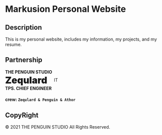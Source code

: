 # Markusion Personal Website
## Description
This is my personal website, includes my information, my projects, and my resume.
## Partnership
<h4 style='margin: 0px; font-weight: 700;'>THE PENGUIN STUDIO</h4>
<div style='display:flex;align-items: center;'>
  <h3 style='margin: 0 22px 0 0; font-weight: 900; font-size: 30px;'>Zequlard</h5>
  <p style='margin: 0px;'>IT</p>
</div>
<h4 style='margin: 0px; font-weight: 700;'>TPS. CHIEF ENGINEER</h4>

#### crew: `Zequlard & Penguin & Athor`
## CopyRight
© 2021 THE PENGUIN STUDIO All Rights Reserved.